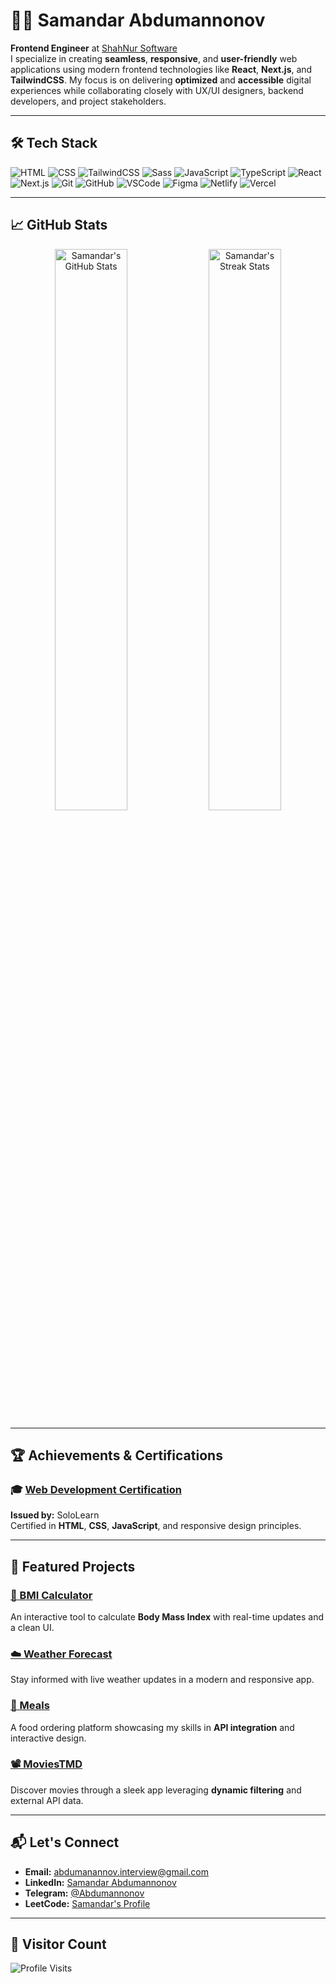# 👨‍💻 Samandar Abdumannonov  

**Frontend Engineer** at [ShahNur Software](https://www.linkedin.com/in/samandar-abdumannonov-559842322/)  
I specialize in creating **seamless**, **responsive**, and **user-friendly** web applications using modern frontend technologies like **React**, **Next.js**, and **TailwindCSS**. My focus is on delivering **optimized** and **accessible** digital experiences while collaborating closely with UX/UI designers, backend developers, and project stakeholders.

---

## 🛠️ Tech Stack

<div style={{ display: 'flex', flexWrap: 'wrap', gap: '10px' }}>
  <img src="https://skillicons.dev/icons?i=html" alt="HTML" />
  <img src="https://skillicons.dev/icons?i=css" alt="CSS" />
  <img src="https://skillicons.dev/icons?i=tailwind" alt="TailwindCSS" />
  <img src="https://skillicons.dev/icons?i=sass" alt="Sass" />
  <img src="https://skillicons.dev/icons?i=js" alt="JavaScript" />
  <img src="https://skillicons.dev/icons?i=ts" alt="TypeScript" />
  <img src="https://skillicons.dev/icons?i=react" alt="React" />
  <img src="https://skillicons.dev/icons?i=nextjs" alt="Next.js" />
  <img src="https://skillicons.dev/icons?i=git" alt="Git" />
  <img src="https://skillicons.dev/icons?i=github" alt="GitHub" />
  <img src="https://skillicons.dev/icons?i=vscode" alt="VSCode" />
  <img src="https://skillicons.dev/icons?i=figma" alt="Figma" />
  <img src="https://skillicons.dev/icons?i=netlify" alt="Netlify" />
  <img src="https://skillicons.dev/icons?i=vercel" alt="Vercel" />
</div>

---

## 📈 GitHub Stats

<div align="center">
  <img src="https://github-readme-stats.vercel.app/api?username=Abdumannonov-Samandar&show_icons=true&theme=radical" alt="Samandar's GitHub Stats" width="48%"/>
  <img src="https://github-readme-streak-stats.herokuapp.com/?user=Abdumannonov-Samandar&theme=radical" alt="Samandar's Streak Stats" width="48%"/>
</div>

---

## 🏆 Achievements & Certifications

### 🎓 **[Web Development Certification](https://www.sololearn.com/certificates/CC-OF4JNWVO)**  
**Issued by:** SoloLearn  
Certified in **HTML**, **CSS**, **JavaScript**, and responsive design principles.

---

## 🌟 Featured Projects  

### [🧮 BMI Calculator](https://github.com/Abdumannonov-Samandar/bmi-calculator)  
An interactive tool to calculate **Body Mass Index** with real-time updates and a clean UI.

### [☁️ Weather Forecast](https://sparkly-hummingbird-52880e.netlify.app/)  
Stay informed with live weather updates in a modern and responsive app.  

### [🍔 Meals](https://66df7e46f4514fb204783faf--vocal-belekoy-e35998.netlify.app/)  
A food ordering platform showcasing my skills in **API integration** and interactive design.  

### [📽️ MoviesTMD](https://66c2a9984e54892a5f8ced29--leafy-medovik-30f11f.netlify.app/)  
Discover movies through a sleek app leveraging **dynamic filtering** and external API data.

---

## 📬 Let's Connect  

- **Email:** [abdumanannov.interview@gmail.com](mailto:abdumanannov.interview@gmail.com)  
- **LinkedIn:** [Samandar Abdumannonov](https://www.linkedin.com/in/samandar-abdumannonov-559842322/)  
- **Telegram:** [@Abdumannonov](https://t.me/Abdumannonov571_60)  
- **LeetCode:** [Samandar's Profile](https://leetcode.com/Abdumannonov1/)  

---

## 🚀 Visitor Count  

![Profile Visits](https://visitcount.itsvg.in/api?id=Abdumannonov-Samandar&label=Profile%20Views&color=10&icon=0&pretty=true)  
